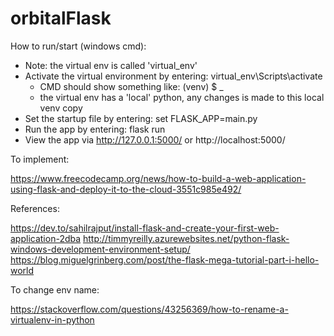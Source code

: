 # orbitalFlask

How to run/start (windows cmd):
- Note: the virtual env is called 'virtual_env'
- Activate the virtual environment by entering: virtual_env\Scripts\activate
  - CMD should show something like: (venv) $ _
  - the virtual env has a 'local' python, any changes is made to this local venv copy
- Set the startup file by entering: set FLASK_APP=main.py
- Run the app by entering: flask run
- View the app via http://127.0.0.1:5000/ or http://localhost:5000/

To implement:

https://www.freecodecamp.org/news/how-to-build-a-web-application-using-flask-and-deploy-it-to-the-cloud-3551c985e492/

References:

https://dev.to/sahilrajput/install-flask-and-create-your-first-web-application-2dba
http://timmyreilly.azurewebsites.net/python-flask-windows-development-environment-setup/
https://blog.miguelgrinberg.com/post/the-flask-mega-tutorial-part-i-hello-world

To change env name:

https://stackoverflow.com/questions/43256369/how-to-rename-a-virtualenv-in-python

